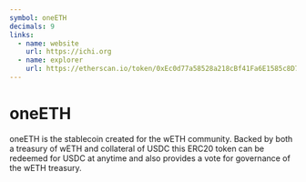 ```yaml
---
symbol: oneETH
decimals: 9
links:
  - name: website
    url: https://ichi.org
  - name: explorer
    url: https://etherscan.io/token/0xEc0d77a58528a218cBf41Fa6E1585c8D7A085868
---
```


# oneETH

oneETH is the stablecoin created for the wETH community. Backed by both a treasury of wETH and collateral of USDC this ERC20 token can be redeemed for USDC at anytime and also provides a vote for governance of the wETH treasury.
